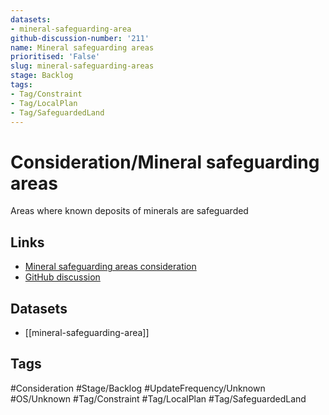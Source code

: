 ```yaml
---
datasets:
- mineral-safeguarding-area
github-discussion-number: '211'
name: Mineral safeguarding areas
prioritised: 'False'
slug: mineral-safeguarding-areas
stage: Backlog
tags:
- Tag/Constraint
- Tag/LocalPlan
- Tag/SafeguardedLand
---
```


# Consideration/Mineral safeguarding areas

Areas where known deposits of minerals are safeguarded

## Links

* [Mineral safeguarding areas consideration](https://design.planning.data.gov.uk/planning-consideration/mineral-safeguarding-areas)
* [GitHub discussion](https://github.com/digital-land/data-standards-backlog/discussions/211)

## Datasets

* [[mineral-safeguarding-area]]

## Tags

#Consideration #Stage/Backlog #UpdateFrequency/Unknown #OS/Unknown #Tag/Constraint #Tag/LocalPlan #Tag/SafeguardedLand
